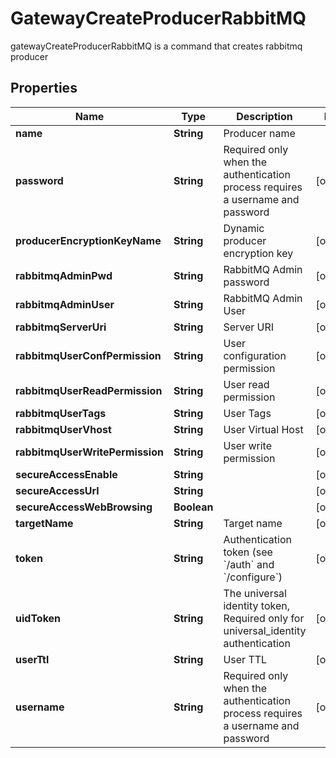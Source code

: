 

# GatewayCreateProducerRabbitMQ

gatewayCreateProducerRabbitMQ is a command that creates rabbitmq producer
## Properties

Name | Type | Description | Notes
------------ | ------------- | ------------- | -------------
**name** | **String** | Producer name | 
**password** | **String** | Required only when the authentication process requires a username and password |  [optional]
**producerEncryptionKeyName** | **String** | Dynamic producer encryption key |  [optional]
**rabbitmqAdminPwd** | **String** | RabbitMQ Admin password |  [optional]
**rabbitmqAdminUser** | **String** | RabbitMQ Admin User |  [optional]
**rabbitmqServerUri** | **String** | Server URI |  [optional]
**rabbitmqUserConfPermission** | **String** | User configuration permission |  [optional]
**rabbitmqUserReadPermission** | **String** | User read permission |  [optional]
**rabbitmqUserTags** | **String** | User Tags |  [optional]
**rabbitmqUserVhost** | **String** | User Virtual Host |  [optional]
**rabbitmqUserWritePermission** | **String** | User write permission |  [optional]
**secureAccessEnable** | **String** |  |  [optional]
**secureAccessUrl** | **String** |  |  [optional]
**secureAccessWebBrowsing** | **Boolean** |  |  [optional]
**targetName** | **String** | Target name |  [optional]
**token** | **String** | Authentication token (see &#x60;/auth&#x60; and &#x60;/configure&#x60;) |  [optional]
**uidToken** | **String** | The universal identity token, Required only for universal_identity authentication |  [optional]
**userTtl** | **String** | User TTL |  [optional]
**username** | **String** | Required only when the authentication process requires a username and password |  [optional]



